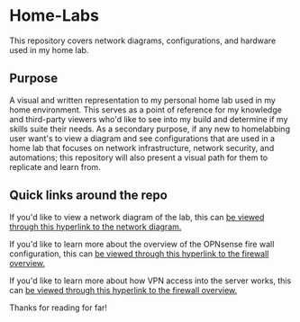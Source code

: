 # Home-Labs
This repository covers network diagrams, configurations, and hardware used in my home lab.

## Purpose
A visual and written representation to my personal home lab used in my home environment. This serves as a point of reference for my knowledge and third-party viewers who'd like to see into my build and determine if my skills suite their needs. As a secondary purpose, if any new to homelabbing user want's to view a diagram and see configurations that are used in a home lab that focuses on network infrastructure, network security, and automations; this repository will also present a visual path for them to replicate and learn from.

## Quick links around the repo
If you'd like to view a network diagram of the lab, this can [be viewed through this hyperlink to the network diagram.](https://github.com/sphereofactivity/Home-Labs/blob/main/Network%20Overview.png)

If you'd like to learn more about the overview of the OPNsense fire wall configuration, this can [be viewed through this hyperlink to the firewall overview.](https://github.com/sphereofactivity/Home-Labs/blob/main/Firewall/Firewall-Opnsense.md)

If you'd like to learn more about how VPN access into the server works, this can [be viewed through this hyperlink to the firewall overview.]([https://github.com/sphereofactivity/Home-Labs/blob/main/Firewall/Firewall-Opnsense.md](https://github.com/sphereofactivity/Home-Labs/blob/main/VPN%20Access/vpn.md))

Thanks for reading for far!
